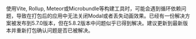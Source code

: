 使用Vite, Rollup, Meteor或Microbundle等构建工具时，可能会遇到循环依赖问题，导致在打包后的应用中无法关闭Modal或者丢失动画效果。已经有一份解决方案被发布到5.7.0版本，但在5.8.2版本中问题似乎已得到解决。建议更新到最新版本并重新打包确认问题是否已被解决。
